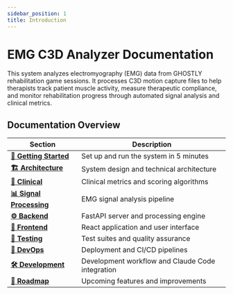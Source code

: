 ```yaml
---
sidebar_position: 1
title: Introduction
---
```


# EMG C3D Analyzer Documentation

This system analyzes electromyography (EMG) data from GHOSTLY rehabilitation game sessions. It processes C3D motion capture files to help therapists track patient muscle activity, measure therapeutic compliance, and monitor rehabilitation progress through automated signal analysis and clinical metrics.

## Documentation Overview

| Section | Description |
|---------|-------------|
| **[🚀 Getting Started](./getting-started.md)** | Set up and run the system in 5 minutes |
| **[🏗️ Architecture](./architecture.md)** | System design and technical architecture |
| **[🏥 Clinical](./clinical/metrics-definitions.md)** | Clinical metrics and scoring algorithms |
| **[📊 Signal Processing](./signal-processing/overview.md)** | EMG signal analysis pipeline |
| **[⚙️ Backend](./backend.md)** | FastAPI server and processing engine |
| **[🎨 Frontend](./frontend/overview.md)** | React application and user interface |
| **[🧪 Testing](./testing.md)** | Test suites and quality assurance |
| **[🚀 DevOps](./devops/devops.md)** | Deployment and CI/CD pipelines |
| **[🛠️ Development](./development.md)** | Development workflow and Claude Code integration |
| **[📍 Roadmap](./roadmap/work-in-progress.md)** | Upcoming features and improvements |